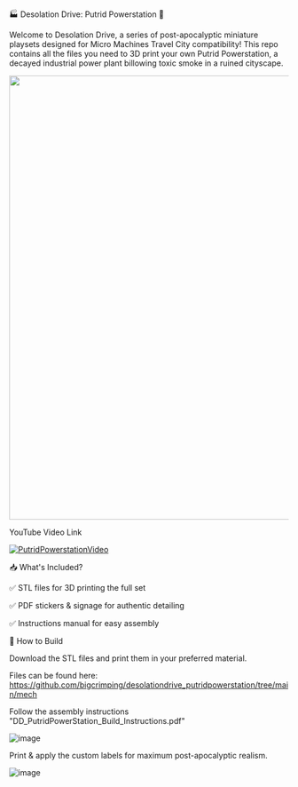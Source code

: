 🏭 Desolation Drive: Putrid Powerstation 🚧

Welcome to Desolation Drive, a series of post-apocalyptic miniature playsets designed for Micro Machines Travel City compatibility! This repo contains all the files you need to 3D print your own Putrid Powerstation, a decayed industrial power plant billowing toxic smoke in a ruined cityscape.

<img src="https://github.com/user-attachments/assets/61e285fd-02ca-4244-868c-09d18eb224fb" width="800">

YouTube Video Link

[![PutridPowerstationVideo](https://img.youtube.com/vi/fYv8kpbyV0k/0.jpg)](https://www.youtube.com/watch?v=fYv8kpbyV0k)


📥 What's Included?

✅ STL files for 3D printing the full set

✅ PDF stickers & signage for authentic detailing

✅ Instructions manual for easy assembly


🔧 How to Build

Download the STL files and print them in your preferred material.

Files can be found here: https://github.com/bigcrimping/desolationdrive_putridpowerstation/tree/main/mech

Follow the assembly instructions "DD_PutridPowerStation_Build_Instructions.pdf"

![image](https://github.com/user-attachments/assets/9ffc2065-dd8b-48c6-ac1f-4d830c6e2166)


Print & apply the custom labels for maximum post-apocalyptic realism.

![image](https://github.com/user-attachments/assets/54db7cd7-e868-43fd-b66f-779535477c4d)

